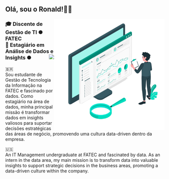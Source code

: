 
<h2>Olá, sou o Ronald!👋😄</h2>

<img src="https://github.com/ronallds/ronallds/blob/378e0e8a98e2f8a4965d3dcec739c9c5de020b12/data-illustration.png" min-width="350px" max-width="350px" width="350px" align="right">

<h3 align="left"> 
  🎓 <b>Discente de Gestão de TI  ●  FATEC </b><br>
  💼 <b>Estagiário em Análise de Dados e Insights  ●  <img src="https://cdn.prod.website-files.com/66b5e5cf007706b1611aaf52/66b5e5cf007706b1611ab05a_AF_RD_SAUDE_LOGO_FUNDO_BRANCO_RGB.png" min-height="15px" max-height="15px" height="15px" align="right"></b>
</h3>

<p align="left" size="30">
🇧🇷<br>
Sou estudante de Gestão de Tecnologia da Informação na FATEC e fascinado por dados. Como estagiário na área de dados, minha principal missão é transformar dados em insights valiosos para suportar decisões estratégicas das áreas de negócio,      promovendo uma cultura data-driven dentro da empresa.
</p>

<p align="left" size="30">
🇺🇸<br>
An IT Management undergraduate at FATEC and fascinated by data. As an intern in the data area, my main mission is to transform data into valuable insights to support strategic decisions in the business areas, promoting a data-driven culture within the company.
</p>
